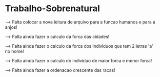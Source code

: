 # Trabalho-Sobrenatural

--> Falta colocar a nova leitura de arquivo para a funcao humanos e para a anjos!

--> Falta ainda fazer o calculo da forca das cidades!

--> Falta ainda fazer o calculo da forca dos individuos que tem 2 letras 'a' no nome!

--> Falta ainda fazer o calculo do individuo de maior forca e menor forca!

--> Falta ainda fazer a ordenacao crescente das racas!
